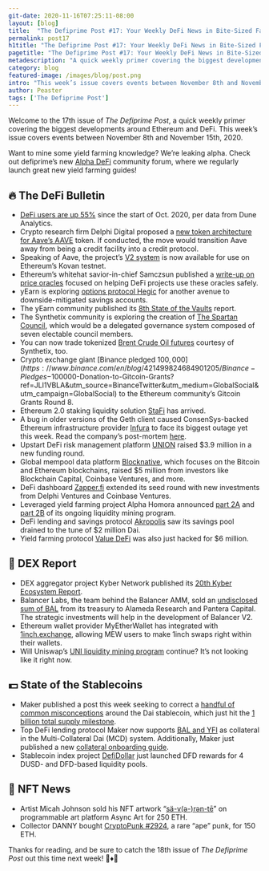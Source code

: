 ```yaml
---
git-date: 2020-11-16T07:25:11-08:00
layout: [blog]
title:  "The Defiprime Post #17: Your Weekly DeFi News in Bite-Sized Fashion"
permalink: post17
h1title: "The Defiprime Post #17: Your Weekly DeFi News in Bite-Sized Fashion"
pagetitle: "The Defiprime Post #17: Your Weekly DeFi News in Bite-Sized Fashion"
metadescription: "A quick weekly primer covering the biggest developments around Ethereum and DeFi. This week’s issue covers events between November 8th and November 15th, 2020"
category: blog
featured-image: /images/blog/post.png
intro: "This week’s issue covers events between November 8th and November 15th, 2020"
author: Peaster
tags: ['The Defiprime Post']
---
```

Welcome to the 17th issue of _The Defiprime Post_, a quick weekly primer covering the biggest developments around Ethereum and DeFi. This week’s issue covers events between November 8th and November 15th, 2020.

Want to mine some yield farming knowledge? We’re leaking alpha. Check out defiprime’s new [Alpha DeFi](https://alpha.defiprime.com/c/yield-farming/6) community forum, where we regularly launch great new yield farming guides!


## 🔥 The DeFi Bulletin

*   [DeFi users are up 55%](https://cointelegraph.com/news/defi-the-odds-total-user-numbers-up-55-in-just-six-weeks?utm_source=Telegram&utm_medium=social) since the start of Oct. 2020, per data from Dune Analytics. 
*   Crypto research firm Delphi Digital proposed a [new token architecture for Aave’s AAVE](https://www.delphidigital.io/reports/towards-aave-as-a-credit-protocol-tranching-risk-to-enable-greater-capital-efficiency-innovation-and-robustness/) token. If conducted, the move would transition Aave away from being a credit facility into a credit protocol. 
*   Speaking of Aave, the project’s [V2 system](https://medium.com/aave/aave-v2-is-available-on-public-testnet-dc13e3dca2b) is now available for use on Ethereum’s Kovan testnet. 
*   Ethereum’s whitehat savior-in-chief Samczsun published a [write-up on price oracles](https://samczsun.com/so-you-want-to-use-a-price-oracle/) focused on helping DeFi projects use these oracles safely. 
*   yEarn is exploring [options protocol Hegic](https://medium.com/iearn/yearn-finance-x-hegic-binary-options-351dcad96d01) for another avenue to downside-mitigated savings accounts. 
*   The yEarn community published its [8th State of the Vaults](https://medium.com/yearn-state-of-the-vaults/yearn-state-of-the-vaults-8-ba7a80f1967d) report. 
*   The Synthetix community is exploring the creation of [The Spartan Council](https://blog.synthetix.io/spartan-council-proposal/), which would be a delegated governance system composed of seven electable council members. 
*   You can now trade tokenized [Brent Crude Oil futures](https://www.coindesk.com/brent-crude-oil-futures-defi-exchange-synthetix) courtesy of Synthetix, too. 
*   Crypto exchange giant [Binance pledged $100,000](https://www.binance.com/en/blog/421499824684901205/Binance-Pledges-$100000-Donation-to-Gitcoin-Grants?ref=JLI1VBLA&utm_source=BinanceTwitter&utm_medium=GlobalSocial&utm_campaign=GlobalSocial) to the Ethereum community’s Gitcoin Grants Round 8. 
*   Ethereum 2.0 staking liquidity solution [StaFi](https://medium.com/stafi/official-release-of-stafi-staking-liquidity-solution-for-ethereum-2-0-8f1557763cfd) has arrived. 
*   A bug in older versions of the Geth client caused ConsenSys-backed Ethereum infrastructure provider [Infura](https://rekt.ghost.io/infura-issue-of-consensus/) to face its biggest outage yet this week. Read the company’s post-mortem [here](https://blog.infura.io/infura-mainnet-outage-post-mortem-2020-11-11/). 
*   Upstart DeFi risk management platform [UNION](https://medium.com/union-finance-updates-ideas/union-raises-3-9m-to-build-open-financial-technology-stack-risk-management-platform-c127e8579f8e) raised $3.9 million in a new funding round. 
*   Global mempool data platform [Blocknative](https://www.blocknative.com/blog/seed-financing), which focuses on the Bitcoin and Ethereum blockchains, raised $5 million from investors like Blockchain Capital, Coinbase Ventures, and more. 
*   DeFi dashboard [Zapper.fi](https://medium.com/zapper-protocol/zapper-receives-investment-from-coinbase-ventures-and-delphi-digital-4c7a0be99f58) extended its seed round with new investments from Delphi Ventures and Coinbase Ventures. 
*   Leveraged yield farming project Alpha Homora announced [part 2A](https://blog.alphafinance.io/alpha-homora-announces-liquidity-mining-part-2a/) and [part 2B](https://blog.alphafinance.io/alpha-homora-announces-liquidity-mining-part-2b-called-trading-volume-mining/) of its ongoing liquidity mining program. 
*   DeFi lending and savings protocol [Akropolis](https://delphi.akropolis.io/statement) saw its savings pool drained to the tune of $2 million Dai. 
*   Yield farming protocol [Value DeFi](https://twitter.com/sawinyh/status/1327664320168087552) was also just hacked for $6 million. 


## 💱 DEX Report

*   DEX aggregator project Kyber Network published its [20th Kyber Ecosystem Report](https://blog.kyber.network/kyber-ecosystem-report-october-2020-6c8718d40a9f).
*   Balancer Labs, the team behind the Balancer AMM, sold an [undisclosed sum of BAL](https://medium.com/balancer-protocol/pantera-capital-and-alameda-research-invest-in-balancer-to-accelerate-growth-of-programmable-faae530649be) from its treasury to Alameda Research and Pantera Capital. The strategic investments will help in the development of Balancer V2. 
*   Ethereum wallet provider MyEtherWallet has integrated with [1inch.exchange](https://1inch-exchange.medium.com/1inch-integrates-with-myetherwallet-3fead7c6e4f9), allowing MEW users to make 1inch swaps right within their wallets. 
*   Will Uniswap’s [UNI liquidity mining program](https://vault.substack.com/p/will-uni-liquidity-mining-continue) continue? It’s not looking like it right now. 


## 💵 State of the Stablecoins

*   Maker published a post this week seeking to correct a [handful of common misconceptions](https://blog.makerdao.com/busting-makerdao-myths-seven-misconceptions-about-dai/) around the Dai stablecoin, which just hit the [1 billion total supply milestone](https://blog.makerdao.com/zero-to-one-billion-dai-five-years-of-growth-for-makerdao/).
*   Top DeFi lending protocol Maker now supports [BAL and YFI](https://twitter.com/MakerDAO/status/1326998585230065664) as collateral in the Multi-Collateral Dai (MCD) system. Additionally, Maker just published a new [collateral onboarding guide](https://collateral.makerdao.com/). 
*   Stablecoin index project [DefiDollar](https://twitter.com/defidollar/status/1326804568768917504) just launched DFD rewards for 4 DUSD- and DFD-based liquidity pools. 


## 💎 NFT News

*   Artist Micah Johnson sold his NFT artwork “[sä-v(ə-)rən-tē](https://async.art/art/master/0xb6dae651468e9593e4581705a09c10a76ac1e0c8-786)” on programmable art platform Async Art for 250 ETH. 
*   Collector DANNY bought [CryptoPunk #2924](https://twitter.com/larvalabs/status/1327448999192879104), a rare “ape” punk, for 150 ETH. 


Thanks for reading, and be sure to catch the 18th issue of _The Defiprime Post_ out this time next week! 👋♦️👋